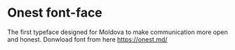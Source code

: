 # Onest font-face
The first typeface designed for Moldova to make communication more open and honest.
Donwload font from here https://onest.md/
